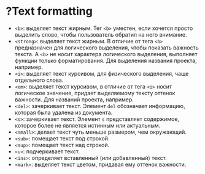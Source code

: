# ?Text formatting

* `<b>`: выделяет текст жирным.  Тег `<b>` уместен, если хочется просто выделить слово, чтобы пользователь обратил на него внимание.
* `<strong>`: выделяет текст жирным. В отличие от тега `<b>` предназначен для логического выделения, чтобы показать важность текста. А `<b>` не носит характера логического выделения, выполняет функции только форматирования. Для выделения названия проекта, например.
* `<i>`: выделяет текст курсивом, для физического выделения, чаще отдельного слова.
* `<em>`: выделяет текст курсивом, в отличие от тега `<i>` носит логическое значение, придает выделяемому тексту оттенок важности. Для названий проекта, например.
* `<del>`: зачеркивает текст. Элемент `del` обозначает информацию, которая была удалена из документа.
* `<s>`: зачеркивает текст. Элемент `s` представляет содержимое, которое более не является истинным или актуальным.
* `<small>`: делает текст чуть меньше размером, чем окружающий.
* `<sub>`: помещает текст под строкой.
* `<sup>`: помещает текст над строкой.
* `<u>`: подчеркивает текст.
* `<ins>`: определяет вставленный (или добавленный) текст.
* `<mark>`: выделяет текст цветом, придавая ему оттенок важности.
